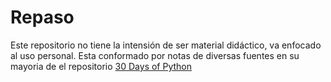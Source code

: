 # Repaso
Este repositorio no tiene la intensión de ser material didáctico, va enfocado al uso personal.
Esta conformado por notas de diversas fuentes en su mayoria de el repositorio [30 Days of Python](https://github.com/Asabeneh/30-Days-Of-Python/blob/master/readme.md)
